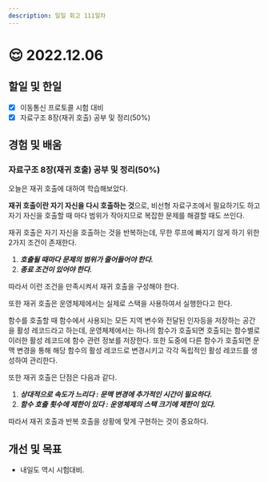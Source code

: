 ```yaml
---
description: 일일 회고 111일차
---
```


# 😌 2022.12.06

## 할일 및 한일&#x20;

* [x] 이동통신 프로토콜 시험 대비&#x20;
* [x] 자료구조 8장(재귀 호출) 공부 및 정리(50%)&#x20;

## 경험 및 배움&#x20;

### 자료구조 8장(재귀 호출) 공부 및 정리(50%)&#x20;

오늘은 재귀 호출에 대하여 학습해보았다.

**재귀 호출이란 자기 자신을 다시 호출하는 것**으로, 비선형 자료구조에서 필요하기도 하고 자기 자신을 호출할 때 마다 범위가 작아지므로 복잡한 문제를 해결할 때도 쓰인다.

재귀 호출은 자기 자신을 호출하는 것을 반복하는데, 무한 루프에 빠지기 않게 하기 위한 2가지 조건이 존재한다.

1. _**호출될 때마다 문제의 범위가 줄어들어야 한다.**_
2. _**종료 조건이 있어야 한다.**_

따라서 이런 조건을 만족시켜서 재귀 호출을 구성해야 한다.

또한 재귀 호출은 운영체제에서는 실제로 스택을 사용하여서 실행한다고 한다.

함수를 호출할 때 함수에서 사용되는 모든 지역 변수와 전달된 인자등을 저장하는 공간을 활성 레코드라고 하는데, 운영체제에서는 하나의 함수가 호출되면 호출되는 함수별로 이러한 활성 레코드에 함수 관련 정보를 저장한다. 또한 도중에 다른 함수가 호출되면 문맥 변경을 통해 해당 함수의 활성 레코드로 변경시키고 각각 독립적인 활성 레코드를 생성하여 관리한다.

또한 재귀 호출은 단점은 다음과 같다.

1. _**상대적으로 속도가 느리다 : 문맥 변경에 추가적인 시간이 필요하다.**_
2. _**함수 호출 횟수에 제한이 있다 : 운영체제의 스택 크기에 제한이 있다.**_

따라서 재귀 호출과 반복 호출을 상황에 맞게 구현하는 것이 중요하다.

## 개선 및 목표&#x20;

* 내일도 역시 시험대비.&#x20;
